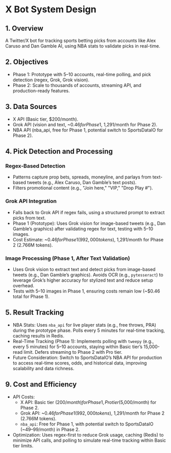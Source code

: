 # X Bot System Design

## 1. Overview
A Twitter/X bot for tracking sports betting picks from accounts like Alex Caruso and Dan Gamble AI, using NBA stats to validate picks in real-time.

## 2. Objectives
- Phase 1: Prototype with 5–10 accounts, real-time polling, and pick detection (regex, Grok, Grok vision).
- Phase 2: Scale to thousands of accounts, streaming API, and production-ready features.

## 3. Data Sources
- X API (Basic tier, $200/month).
- Grok API (vision and text, ~$0.46 for Phase 1, ~$1,291/month for Phase 2).
- NBA API (nba_api, free for Phase 1, potential switch to SportsDataIO for Phase 2).

## 4. Pick Detection and Processing
### Regex-Based Detection
- Patterns capture prop bets, spreads, moneyline, and parlays from text-based tweets (e.g., Alex Caruso, Dan Gamble’s text posts).
- Filters promotional content (e.g., "Join here," "VIP," "Drop Play #").

### Grok API Integration
- Falls back to Grok API if regex fails, using a structured prompt to extract picks from text.
- Phase 1 (Prototype): Uses Grok vision for image-based tweets (e.g., Dan Gamble’s graphics) after validating regex for text, testing with 5–10 images.
- Cost Estimate: ~$0.46 for Phase 1 (992,000 tokens), ~$1,291/month for Phase 2 (2.766M tokens).

### Image Processing (Phase 1, After Text Validation)
- Uses Grok vision to extract text and detect picks from image-based tweets (e.g., Dan Gamble’s graphics). Avoids OCR (e.g., `pytesseract`) to leverage Grok’s higher accuracy for stylized text and reduce setup overhead.
- Tests with 5–10 images in Phase 1, ensuring costs remain low (~$0.46 total for Phase 1).

## 5. Result Tracking
- NBA Stats: Uses `nba_api` for live player stats (e.g., free throws, PRA) during the prototype phase. Polls every 5 minutes for real-time tracking, caching results in Redis.
- Real-Time Tracking (Phase 1): Implements polling with `tweepy` (e.g., every 5 minutes) for 5–10 accounts, staying within Basic tier’s 15,000-read limit. Defers streaming to Phase 2 with Pro tier.
- Future Consideration: Switch to SportsDataIO’s NBA API for production to access real-time scores, odds, and historical data, improving scalability and data richness.

## 9. Cost and Efficiency
- API Costs:
  - X API: Basic tier ($200/month) for Phase 1, Pro tier ($5,000/month) for Phase 2.
  - Grok API: ~$0.46 for Phase 1 (992,000 tokens), ~$1,291/month for Phase 2 (2.766M tokens).
  - `nba_api`: Free for Phase 1, with potential switch to SportsDataIO (~$49–$99/month) in Phase 2.
- Optimization: Uses regex-first to reduce Grok usage, caching (Redis) to minimize API calls, and polling to simulate real-time tracking within Basic tier limits.